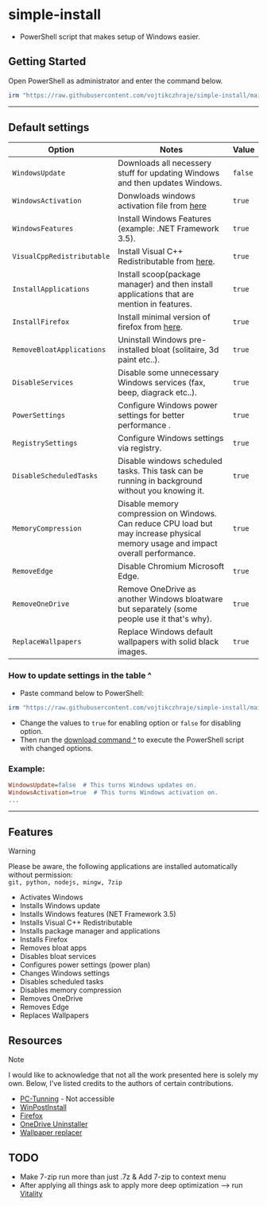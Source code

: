# simple-install
- PowerShell script that makes setup of Windows easier.

## Getting Started
Open PowerShell as administrator and enter the command below. <br />
```powershell
irm "https://raw.githubusercontent.com/vojtikczhraje/simple-install/main/simple-install.ps1" | iex
```
---
## Default settings

| Option | Notes | Value |
|----------|----------|----------|
| `WindowsUpdate` | Downloads all necessery stuff for updating Windows and then updates Windows. | `false` |
| `WindowsActivation` | Donwloads windows activation file from [here](https://github.com/massgravel/Microsoft-Activation-Scripts) | `true` |
| `WindowsFeatures` | Install Windows Features (example: .NET Framework 3.5). | `true` |
| `VisualCppRedistributable` | Install Visual C++ Redistributable from [here](https://github.com/abbodi1406/vcredist). | `true` |
| `InstallApplications` | Install scoop(package manager) and then install applications that are mention in features. | `true` |
| `InstallFirefox` | Install minimal version of firefox from [here](https://github.com/amitxv/firefox). | `true` |
| `RemoveBloatApplications` | Uninstall Windows pre-installed bloat (solitaire, 3d paint etc..). | `true` |
| `DisableServices` | Disable some unnecessary Windows services (fax, beep, diagrack etc..). | `true` |
| `PowerSettings` | Configure Windows power settings for better performance .| `true` |
| `RegistrySettings` | Configure Windows settings via registry. | `true` |
| `DisableScheduledTasks` | Disable windows scheduled tasks. This task can be running in background without you knowing it. | `true` |
| `MemoryCompression ` | Disable memory compression on Windows. Can reduce CPU load but may increase physical memory usage and impact overall performance. | `true` |
| `RemoveEdge ` | Disable Chromium Microsoft Edge. | `true` |
| `RemoveOneDrive ` | Remove OneDrive as another Windows bloatware but separately (some people use it that's why). | `true` |
| `ReplaceWallpapers ` | Replace Windows default wallpapers with solid black images. | `true` |

### How to update settings in the table ^
- Paste command below to PowerShell:
```powershell
irm "https://raw.githubusercontent.com/vojtikczhraje/simple-install/main/config.ini" -OutFile "C:\config.ini"; C:\config.ini
```

- Change the values to `true` for enabling option or `false` for disabling option.
- Then run the [download command ^](#getting-started) to execute the PowerShell script with changed options.

### Example:
```ini
WindowsUpdate=false  # This turns Windows updates on.
WindowsActivation=true  # This turns Windows activation on.
...
```

---

## Features
> [!WARNING]  
> Please be aware, the following applications are installed automatically without permission: <br />
> `git, python, nodejs, mingw, 7zip`
- Activates Windows
- Installs Windows update
- Installs Windows features (NET Framework 3.5)
- Installs Visual C++ Redistributable
- Installs package manager and applications
- Installs Firefox
- Removes bloat apps
- Disables bloat services
- Configures power settings (power plan)
- Changes Windows settings
- Disables scheduled tasks
- Disables memory compression
- Removes OneDrive
- Removes Edge
- Replaces Wallpapers

  

## Resources
> [!NOTE]  
> I would like to acknowledge that not all the work presented here is solely my own. Below, I've listed credits to the authors of certain contributions.
- [PC-Tunning](https://github.com/amitxv/PC-Tuning) - Not accessible 
- [WinPostInstall](https://github.com/jhx0/WinPostInstall)
- [Firefox](https://github.com/amitxv/firefox)
- [OneDrive Uninstaller](https://github.com/ionuttbara/one-drive-uninstaller)
- [Wallpaper replacer](https://github.com/amitxv/win-wallpaper)


## TODO
- Make 7-zip run more than just .7z & Add 7-zip to context menu
- After applying all things ask to apply more deep optimization --> run [Vitality](https://github.com/vojtikczhraje/Vitality)

